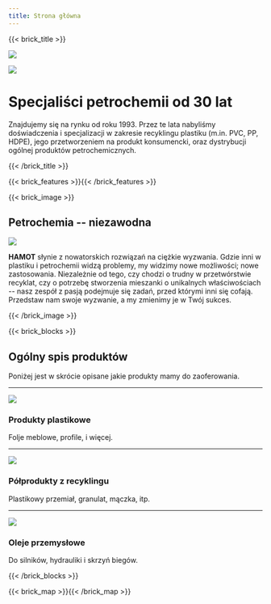 ```yaml
---
title: Strona główna
---
```

{{< brick_title >}}

![](/bg.jpg)

![](/logo_full.png)

# Specjaliści petrochemii od **30 lat**

Znajdujemy się na rynku od roku 1993. Przez te lata nabyliśmy doświadczenia i
specjalizacji w zakresie recyklingu plastiku (m.in. PVC, PP, HDPE), jego
przetworzeniem na produkt konsumencki, oraz dystrybucji ogólnej produktów
petrochemicznych.

{{< /brick_title >}}

{{< brick_features >}}{{< /brick_features >}}

{{< brick_image >}}

## Petrochemia -- niezawodna

![](/plastic.jpg)

**HAMOT** słynie z nowatorskich rozwiązań na ciężkie wyzwania. Gdzie inni w
plastiku i petrochemii widzą problemy, my widzimy nowe możliwości; nowe
zastosowania. Niezależnie od tego, czy chodzi o trudny w przetwórstwie
recyklat, czy o potrzebę stworzenia mieszanki o unikalnych właściwościach --
nasz zespół z pasją podejmuje się zadań, przed którymi inni się cofają.
Przedstaw nam swoje wyzwanie, a my zmienimy je w Twój sukces.

{{< /brick_image >}}

<!-- {{< brick_image2 >}} -->
<!---->
<!-- ## Co mamy w katalogu? -->
<!---->
<!-- ![](warehouse.jpg) -->
<!---->
<!-- Jako dystrybutorzy światowego towaru, mamy w ofercie dużą ilość produktów petrochemicznych. -->
<!---->
<!-- - Oleje silnikowe (diesel i benzyna) -->
<!-- - Olej hydrauliczny -->
<!-- - Smary wszelkiego rodzaju -->
<!---->
<!-- {{< button "Pobierz katalog [PDF]" "/katalog/" >}} -->
<!---->
<!-- {{< /brick_image2 >}} -->

{{< brick_blocks >}}

## Ogólny spis produktów

Poniżej jest w skrócie opisane jakie produkty mamy do
zaoferowania.

---

![](/packaging.jpg)
### Produkty plastikowe

Folje meblowe, profile, i więcej.

[](/produkty/#produkty-plastikowe)

---

![](/granulate.jpg)
### Półprodukty z recyklingu

Plastikowy przemiał, granulat, mączka, itp.

[](/produkty/#półprodukty-z-recyklingu)

---

![](/barrels.jpg)
### Oleje przemysłowe

Do silników, hydrauliki i skrzyń biegów.

[](/produkty/oleje)


{{< /brick_blocks >}}

{{< brick_map >}}{{< /brick_map >}}
